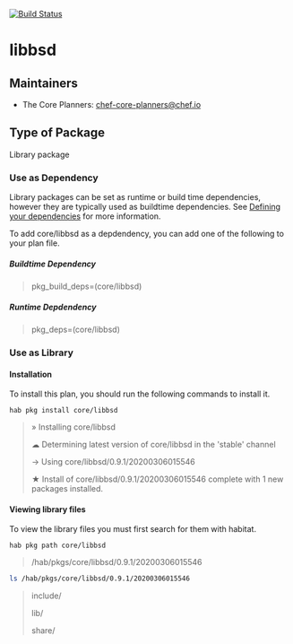 [![Build Status](https://dev.azure.com/chefcorp-partnerengineering/Chef%20Base%20Plans/_apis/build/status/chef-base-plans.libbsd?branchName=master)](https://dev.azure.com/chefcorp-partnerengineering/Chef%20Base%20Plans/_build/latest?definitionId=157&branchName=master)

# libbsd

## Maintainers

* The Core Planners: <chef-core-planners@chef.io>

## Type of Package

Library package

### Use as Dependency

Library packages can be set as runtime or build time dependencies, however they are typically used as buildtime dependencies. See [Defining your dependencies](https://www.habitat.sh/docs/developing-packages/developing-packages/#sts=Define%20Your%20Dependencies) for more information.

To add core/libbsd as a depdendency, you can add one of the following to your plan file.

##### Buildtime Dependency

> pkg_build_deps=(core/libbsd)

##### Runtime Depdendency

> pkg_deps=(core/libbsd)

### Use as Library

#### Installation

To install this plan, you should run the following commands to install it.

`hab pkg install core/libbsd`

> » Installing core/libbsd
>
> ☁ Determining latest version of core/libbsd in the 'stable' channel
>
> → Using core/libbsd/0.9.1/20200306015546
>
> ★ Install of core/libbsd/0.9.1/20200306015546 complete with 1 new packages installed.

#### Viewing library files

To view the library files you must first search for them with habitat.

`hab pkg path core/libbsd`

> /hab/pkgs/core/libbsd/0.9.1/20200306015546

```bash
ls /hab/pkgs/core/libbsd/0.9.1/20200306015546
```
> include/
>
> lib/
>
> share/
